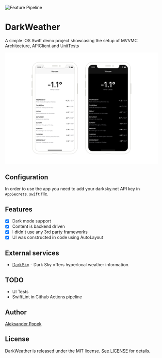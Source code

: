 ![Feature Pipeline](https://github.com/alekpopek/DarkWeather/workflows/Feature%20pipeline/badge.svg)

# DarkWeather
A simple iOS Swift demo project showcasing the setup of MVVMC Architecture, APIClient and UnitTests

![Screenshots](/docs/images/darkweather.png?raw=true "Screenshots")

## Configuration
In order to use the app you need to add your darksky.net API key in `AppSecrets.swift` file.

## Features
- [x] Dark mode support
- [x] Content is backend driven
- [x] I didn't use any 3rd party frameworks
- [x] UI was constructed in code using AutoLayout

## External services
- [DarkSky](https://darksky.net) - Dark Sky offers hyperlocal weather information.

## TODO
- UI Tests
- SwiftLint in Github Actions pipeline

## Author

[Aleksander Popek](https://github.com/alekpopek) 

## License

DarkWeather is released under the MIT license. [See LICENSE](https://github.com/alekpopek/DarkWeather/blob/master/LICENSE) for details.
